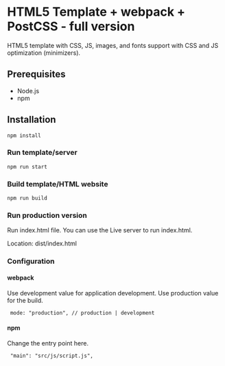 # HTML5 Template + webpack + PostCSS - full version

HTML5 template with CSS, JS, images, and fonts support with CSS and JS optimization (minimizers).

## Prerequisites

- Node.js
- npm

## Installation

```npm install```

### Run template/server

``` npm run start ```

### Build template/HTML website

``` npm run build ```

### Run production version

Run index.html file.
You can use the Live server to run index.html.

Location: dist/index.html

### Configuration

#### webpack

Use development value for application development.
Use production value for the build.

``` mode: "production", // production | development```

#### npm

Change the entry point here.

``` "main": "src/js/script.js",```